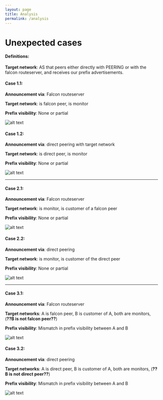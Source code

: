 ```yaml
---
layout: page
title: Analysis
permalink: /analysis
---
```

# Unexpected cases

#### Definitions:

**Target network**: AS that peers either directly with PEERING or with the falcon routeserver, and receives our prefix advertisements.

#### Case 1.1:
**Announcement via**: Falcon routeserver

**Target network**: is falcon peer, is monitor

**Prefix visibility**: None or partial 

![alt text]({{site.baseurl}}images/case_1_1.png "Case 1.1")

#### Case 1.2:
**Announcement via**: direct peering with target network

**Target network**: is direct peer, is monitor

**Prefix visibility**: None or partial 

![alt text]({{site.baseurl}}images/case_1_2.png "Case 1.2")

***

#### Case 2.1:
**Announcement via**: Falcon routeserver

**Target network**: is monitor, is customer of a falcon peer 

**Prefix visibility**: None or partial

![alt text]({{site.baseurl}}images/case_2_1.png "Case 2.1")

#### Case 2.2:
**Announcement via**: direct peering

**Target network**: is monitor, is customer of the direct peer

**Prefix visibility**: None or partial

![alt text]({{site.baseurl}}images/case_2_2.png "Case 2.2")

***

#### Case 3.1:
**Announcement via**: Falcon routeserver

**Target networks**: A is falcon peer, B is customer of A, both are monitors, (**??B is not falcon peer??**)

**Prefix visibility**: Mismatch in prefix visibility between A and B

![alt text]({{site.baseurl}}images/case_3_1.png "Case 3.1")

#### Case 3.2:
**Announcement via**: direct peering

**Target networks**: A is direct peer, B is customer of A, both are monitors, (**??B is not direct peer??**)

**Prefix visibility**: Mismatch in prefix visibility between A and B

![alt text]({{site.baseurl}}images/case_3_2.png "Case 3.2")
